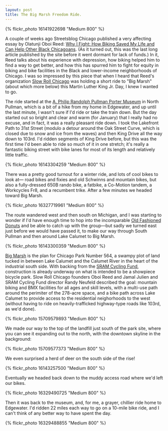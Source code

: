 ```yaml
---
layout: post
title: The Big Marsh Freedom Ride.
---
```


{% flickr_photo 16141922698 "Medium 800" %}

A couple of weeks ago Streetsblog Chicago published a very affecting essay by Olatunji Oboi Reed: <a href="http://chi.streetsblog.org/2015/01/07/why-i-fight-how-biking-saved-my-life-and-can-benefit-other-black-chicagoans/">Why I Fight: How Biking Saved My Life and Can Help Other Black Chicagoans</a>. (As it turned out, this was the last long article published by the site before it went dormant for lack of funds.) In it, Reed talks about his experience with depression, how biking helped him to find a way to get better, and how this has spurred him to fight for equity in biking and bike facilities in the Black and lower-income neighborhoods of Chicago. I was so impressed by this piece that when I heard that Reed's organization <a href="http://slowrollchicago.org/">Slow Roll Chicago</a> was holding a short ride to "Big Marsh" (about which more below) this Martin Luther King Jr. Day, I knew I wanted to go.

The ride started at the <a href="http://www.aphiliprandolphmuseum.com/">A. Philip Randolph Pullman Porter Museum</a> in North Pullman, which is a bit of a hike from my home in Edgewater, and up until the last minute, I wasn't sure if I'd ride or take the train down. But the day started out so bright and clear and warm (for January) that I really had no excuse, and in fact, it was a really pleasant ride down. I took the Lakefront Path to 31st Street (modulo a detour around the Oak Street Curve, which is closed due to snow and ice from the waves) and then King Drive all the way down to 103rd. I'd ridden segments of King Drive before, but this was the first time I'd been able to ride so much of it in one stretch; it's really a fantastic biking street with bike lanes for most of its length and relatively little traffic.

{% flickr_photo 16143304259 "Medium 800" %}

There was a pretty good turnout for a winter ride, and lots of cool bikes to look at&mdash; road bikes and fixies and old Schwinns and mountain bikes, but also a fully-dressed 650B rando bike, a fatbike, a Co-Motion tandem, a Workcycles Fr8, and a recumbent trike. After a few minutes we headed toward Big Marsh.

{% flickr_photo 16327719961 "Medium 800" %}

The route wandered west and then south on Michigan, and I was starting to wonder if I'd have enough time to hop into the incomparable <a href="http://chicago.seriouseats.com/2013/07/deep-fried-chicago-old-fashioned-donuts.html">Old Fashioned Donuts</a> and be able to catch up with the group&mdash;but sadly we turned east just before we would have passed it, to make our way through South Pullman and then around Lake Calumet to Big Marsh.

{% flickr_photo 16143300359 "Medium 800" %}

<a href="http://bigmarshchicago.com/">Big Marsh</a> is the plan for Chicago Park Number 564, a swampy plot of land tucked in between Lake Calumet and the Calumet River in the heart of the industrial south side. With backing from the <a href="http://www.sramcyclingfund.com/">SRAM Cycling Fund</a>, construction is already underway on what is intended to be a showpiece bicycle park. Slow Roll Chicago founders Oboi Reed and Jamal Julien and SRAM Cycling Fund director Randy Neufeld described the goal: mountain biking and BMX facilities for all ages and skill levels, with a multi-use path around the perimiter of the 278-acre space, and a bike path across Lake Calumet to provide access to the residential neighorhoods to the west (without having to ride on heavily-trafficked highway-type roads like 103rd, as we'd done).

{% flickr_photo 15709579893 "Medium 800" %}

We made our way to the top of the landfill just south of the park site, where you can see it expanding out to the north, with the downtown skyline in the background:

{% flickr_photo 15709577373 "Medium 800" %}

We even surprised a herd of deer on the south side of the rise!

{% flickr_photo 16143257500 "Medium 800" %}

Eventually we headed back down to the muddy access road where we'd left our bikes.

{% flickr_photo 16329490725 "Medium 800" %}

Then it was back to the museum, and, for me, a grayer, chillier ride home to Edgewater. I'd ridden 22 miles each way to go on a 10-mile bike ride, and I can't think of any better way to have spent the day.

{% flickr_photo 16329488855 "Medium 800" %}

